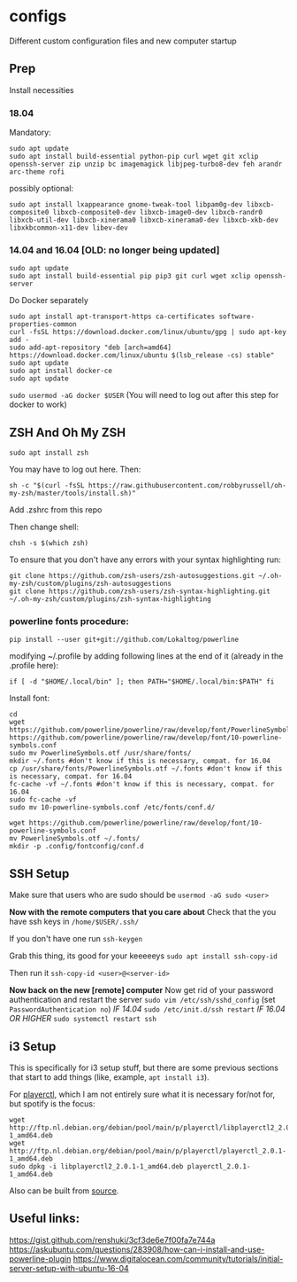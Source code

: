 # configs
Different custom configuration files and new computer startup

## Prep
Install necessities

### 18.04
Mandatory:
```
sudo apt update
sudo apt install build-essential python-pip curl wget git xclip openssh-server zip unzip bc imagemagick libjpeg-turbo8-dev feh arandr arc-theme rofi 
```
possibly optional:
```
sudo apt install lxappearance gnome-tweak-tool libpam0g-dev libxcb-composite0 libxcb-composite0-dev libxcb-image0-dev libxcb-randr0 libxcb-util-dev libxcb-xinerama0 libxcb-xinerama0-dev libxcb-xkb-dev libxkbcommon-x11-dev libev-dev
```


### 14.04 and 16.04 [OLD: no longer being updated]
```
sudo apt update
sudo apt install build-essential pip pip3 git curl wget xclip openssh-server
```

Do Docker separately
```
sudo apt install apt-transport-https ca-certificates software-properties-common
curl -fsSL https://download.docker.com/linux/ubuntu/gpg | sudo apt-key add -
sudo add-apt-repository "deb [arch=amd64] https://download.docker.com/linux/ubuntu $(lsb_release -cs) stable"
sudo apt update
sudo apt install docker-ce
sudo apt update
```

`sudo usermod -aG docker $USER`
(You will need to log out after this step for docker to work)


## ZSH And Oh My ZSH

`sudo apt install zsh`

You may have to log out here. Then: 

`sh -c "$(curl -fsSL https://raw.githubusercontent.com/robbyrussell/oh-my-zsh/master/tools/install.sh)"`

Add .zshrc from this repo

Then change shell:

`chsh -s $(which zsh)`

To ensure that you don't have any errors with your syntax highlighting run: 

```
git clone https://github.com/zsh-users/zsh-autosuggestions.git ~/.oh-my-zsh/custom/plugins/zsh-autosuggestions
git clone https://github.com/zsh-users/zsh-syntax-highlighting.git ~/.oh-my-zsh/custom/plugins/zsh-syntax-highlighting
```
### powerline fonts procedure:

`pip install --user git+git://github.com/Lokaltog/powerline`

modifying ~/.profile by  adding following lines at the end of it (already in the .profile here):

`if [ -d "$HOME/.local/bin" ]; then
    PATH="$HOME/.local/bin:$PATH"
fi`

Install font:

```
cd
wget https://github.com/powerline/powerline/raw/develop/font/PowerlineSymbols.otf https://github.com/powerline/powerline/raw/develop/font/10-powerline-symbols.conf
sudo mv PowerlineSymbols.otf /usr/share/fonts/
mkdir ~/.fonts #don't know if this is necessary, compat. for 16.04
cp /usr/share/fonts/PowerlineSymbols.otf ~/.fonts #don't know if this is necessary, compat. for 16.04
fc-cache -vf ~/.fonts #don't know if this is necessary, compat. for 16.04
sudo fc-cache -vf
sudo mv 10-powerline-symbols.conf /etc/fonts/conf.d/
```

```
wget https://github.com/powerline/powerline/raw/develop/font/10-powerline-symbols.conf
mv PowerlineSymbols.otf ~/.fonts/
mkdir -p .config/fontconfig/conf.d
```

## SSH Setup
Make sure that users who are sudo should be
`usermod -aG sudo <user>`

**Now with the remote computers that you care about**
Check that the you have ssh keys in `/home/$USER/.ssh/`

If you don't have one run
`ssh-keygen`

Grab this thing, its good for your keeeeeys
`sudo apt install ssh-copy-id`

Then run it
`ssh-copy-id <user>@<server-id>`

**Now back on the new [remote] computer**
Now get rid of your password authentication and restart the server
`sudo vim /etc/ssh/sshd_config`
(set `PasswordAuthentication no`)
*IF 14.04*
`sudo /etc/init.d/ssh restart`
*IF 16.04 OR HIGHER*
`sudo systemctl restart ssh`

## i3 Setup
This is specifically for i3 setup stuff, but there are some previous sections that start to add things (like, example, `apt install i3`).

For [playerctl](https://packages.debian.org/buster/playerctl), which I am not entirely sure what it is necessary for/not for, but spotify is the focus:
```
wget http://ftp.nl.debian.org/debian/pool/main/p/playerctl/libplayerctl2_2.0.1-1_amd64.deb
wget http://ftp.nl.debian.org/debian/pool/main/p/playerctl/playerctl_2.0.1-1_amd64.deb
sudo dpkg -i libplayerctl2_2.0.1-1_amd64.deb playerctl_2.0.1-1_amd64.deb
```
Also can be built from [source](https://github.com/altdesktop/playerctl).


## Useful links:
https://gist.github.com/renshuki/3cf3de6e7f00fa7e744a
https://askubuntu.com/questions/283908/how-can-i-install-and-use-powerline-plugin
https://www.digitalocean.com/community/tutorials/initial-server-setup-with-ubuntu-16-04

